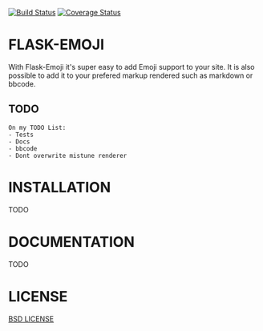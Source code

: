 [![Build Status](https://travis-ci.org/sh4nks/flask-emoji.svg?branch=master)](https://travis-ci.org/sh4nks/flask-emoji)
[![Coverage Status](https://coveralls.io/repos/sh4nks/flask-emoji/badge.png)](https://coveralls.io/r/sh4nks/flask-emoji)

# FLASK-EMOJI

With Flask-Emoji it's super easy to add Emoji support to your site.
It is also possible to add it to your prefered markup rendered such as
markdown or bbcode.

## TODO

    On my TODO List:
    - Tests
    - Docs
    - bbcode
    - Dont overwrite mistune renderer


# INSTALLATION

TODO

# DOCUMENTATION

TODO


# LICENSE

[BSD LICENSE](http://flask.pocoo.org/docs/license/#flask-license)

